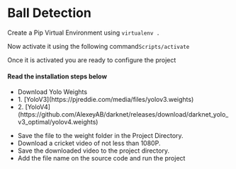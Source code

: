 <h1>Ball Detection</h1>

Create a Pip Virtual Environment using <code>virtualenv .</code>

Now activate it using the following command<code>Scripts/activate</code>

Once it is activated you are ready to configure the project

<h4>Read the installation steps below</h4>

<ul>
  <li>Download Yolo Weights

  <li>1. [YoloV3](https://pjreddie.com/media/files/yolov3.weights)</li>
  <li>2. [YoloV4](https://github.com/AlexeyAB/darknet/releases/download/darknet_yolo_v3_optimal/yolov4.weights)</li>
  </li>
  </ul>
  <ul>

  <li>Save the file to the weight folder in the Project Directory.</li>
  
<li>Download a cricket video of not less than 1080P.</li>
  
  <li>Save the downloaded video to the project directory.</li>
  
  <li>Add the file name on the source code and run the project</li>
  
</ul>
